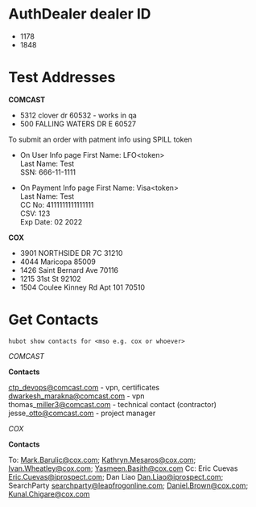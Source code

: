 ---
---

# AuthDealer dealer ID

- 1178
- 1848

# Test Addresses

**COMCAST**

- 5312 clover dr  60532  - works in qa
- 500 FALLING WATERS DR E 60527

To submit an order with patment info using SPILL token

- On User Info page
  First Name: LFO\<token\>      
  Last Name: Test  
  SSN: 666-11-1111  
  
- On Payment Info page
  First Name: Visa\<token\>  
  Last Name: Test  
  CC No: 4111111111111111  
  CSV: 123  
  Exp Date: 02 2022  

**COX**

- 3901 NORTHSIDE DR 7C 31210
- 4044 Maricopa 85009
- 1426 Saint Bernard Ave 70116
- 1215 31st St 92102
- 1504 Coulee Kinney Rd Apt 101 70510

# Get Contacts
`hubot show contacts for <mso e.g. cox or whoever>`

*COMCAST*

**Contacts**

ctp_devops@comcast.com - vpn, certificates  
dwarkesh_marakna@comcast.com - vpn  
thomas\_miller3@comcast.com - technical contact (contractor)  
jesse\_otto@comcast.com - project manager  

*COX*

**Contacts**

To: Mark.Barulic@cox.com; 
    Kathryn.Mesaros@cox.com; 
    Ivan.Wheatley@cox.com; 
    Yasmeen.Basith@cox.com
Cc: Eric Cuevas <Eric.Cuevas@iprospect.com>; 
    Dan Liao <Dan.Liao@iprospect.com>; 
    SearchParty <searchparty@leapfrogonline.com>; 
    Daniel.Brown@cox.com; 
    Kunal.Chigare@cox.com
